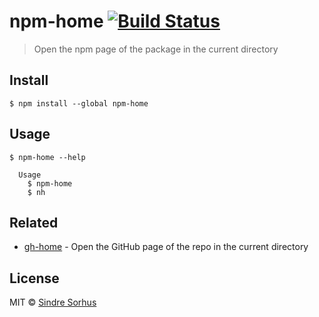 # npm-home [![Build Status](https://travis-ci.org/sindresorhus/npm-home.svg?branch=master)](https://travis-ci.org/sindresorhus/npm-home)

> Open the npm page of the package in the current directory


## Install

```
$ npm install --global npm-home
```


## Usage

```
$ npm-home --help

  Usage
    $ npm-home
    $ nh
```


## Related

- [gh-home](https://github.com/sindresorhus/gh-home) - Open the GitHub page of the repo in the current directory


## License

MIT © [Sindre Sorhus](http://sindresorhus.com)
